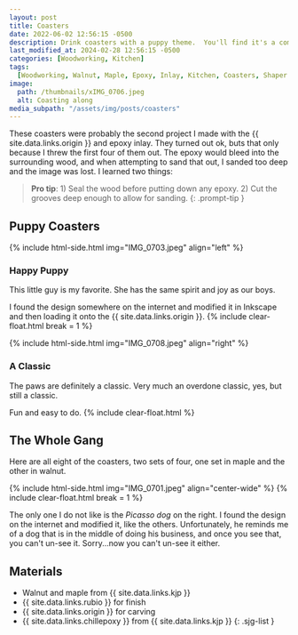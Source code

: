```yaml
---
layout: post
title: Coasters
date: 2022-06-02 12:56:15 -0500
description: Drink coasters with a puppy theme.  You'll find it's a common theme in my work.
last_modified_at: 2024-02-28 12:56:15 -0500
categories: [Woodworking, Kitchen]
tags:
  [Woodworking, Walnut, Maple, Epoxy, Inlay, Kitchen, Coasters, Shaper Origin]
image:
  path: /thumbnails/xIMG_0706.jpeg
  alt: Coasting along
media_subpath: "/assets/img/posts/coasters"
---
```

These coasters were probably the second project I made with the {{ site.data.links.origin }} and epoxy inlay. They turned out ok, buts that only because I threw the first four of them out. The epoxy would bleed into the surrounding wood, and when attempting to sand that out, I sanded too deep and the image was lost. I learned two things:

> **Pro tip**: 1) Seal the wood before putting down any epoxy. 2) Cut the grooves deep enough to allow for sanding.
{: .prompt-tip }

## Puppy Coasters

{% include html-side.html img="IMG_0703.jpeg" align="left" %}

### Happy Puppy

This little guy is my favorite. She has the same spirit and joy as our boys.

I found the design somewhere on the internet and modified it in Inkscape and then loading it onto the {{ site.data.links.origin }}.
{% include clear-float.html break = 1 %}

{% include html-side.html img="IMG_0708.jpeg" align="right" %}

### A Classic

The paws are definitely a classic. Very much an overdone classic, yes, but still a classic.

Fun and easy to do.
{% include clear-float.html %}

## The Whole Gang

Here are all eight of the coasters, two sets of four, one set in maple and the other in walnut.

{% include html-side.html img="IMG_0701.jpeg" align="center-wide" %}
{% include clear-float.html break = 1 %}

The only one I do not like is the _Picasso dog_ on the right. I found the design on the internet and modified it, like the others. Unfortunately, he reminds me of a dog that is in the middle of doing his business, and once you see that, you can't un-see it. Sorry...now you can't un-see it either.

## Materials

- Walnut and maple from {{ site.data.links.kjp }}
- {{ site.data.links.rubio }} for finish
- {{ site.data.links.origin }} for carving
- {{ site.data.links.chillepoxy }} from {{ site.data.links.kjp }}
{: .sjg-list }
